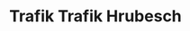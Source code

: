 ---
title: "Trafik Trafik Hrubesch"
url: /krems-an-der-donau/trafik-trafik-hrubesch/
shop: Tabak
---